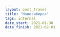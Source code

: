 ```yaml
---
layout: post_travel
title: "Новосибирск"
tags: internal
date_start: 2021-01-30
date_finish: 2021-02-01
---
```

